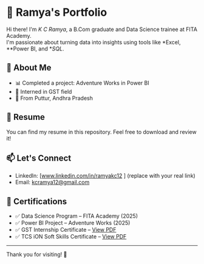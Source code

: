 # 💼 Ramya's Portfolio

Hi there! I'm *K C Ramya*, a B.Com graduate and Data Science trainee at FITA Academy.  
I'm passionate about turning data into insights using tools like *Excel, **Power BI, and **SQL*.

## 📌 About Me
- 📊 Completed a project: Adventure Works in Power BI
- 💼 Interned in GST field
- 📍 From Puttur, Andhra Pradesh

## 📄 Resume
You can find my resume in this repository. Feel free to download and review it!

## 📫 Let's Connect
- LinkedIn:  [www.linkedin.com/in/ramyakc12 ]  (replace with your real link)
- Email: kcramya12@gmail.com
## 📜 Certifications

- ✅ Data Science Program – FITA Academy (2025)
- ✅ Power BI Project – Adventure Works (2025)
- ✅ GST Internship Certificate – [View PDF](./GST_Certificate.pdf)
- ✅ TCS iON Soft Skills Certificate – [View PDF](./TCS_Communication_Certificate.pdf)

---

Thank you for visiting! 🌟
